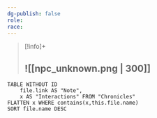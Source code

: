 ```yaml
---
dg-publish: false
role: 
race: 
---
```


> [!info]+
> ## 
> ![[npc_unknown.png | 300]]
> - 

```dataview
TABLE WITHOUT ID
	file.link AS "Note", 
	x AS "Interactions" FROM "Chronicles"
FLATTEN x WHERE contains(x,this.file.name) 
SORT file.name DESC
```
